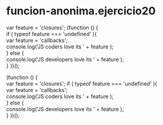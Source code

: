 # funcion-anonima.ejercicio20

var feature = 'closures'; 
(function () {     
if ( typeof feature === 'undefined' ){         
var feature = 'callbacks';         
console.log('JS coders love its ' + feature );     
} else {         
console.log('JS developers love its ' + feature );     
} 
})();


(function () {  
var feature = 'closures'; 
if ( typeof feature === 'undefined' ){         
var feature = 'callbacks';         
console.log('JS coders love its ' + feature );     
} else {         
console.log('JS developers love its ' + feature );     
} 
})();
